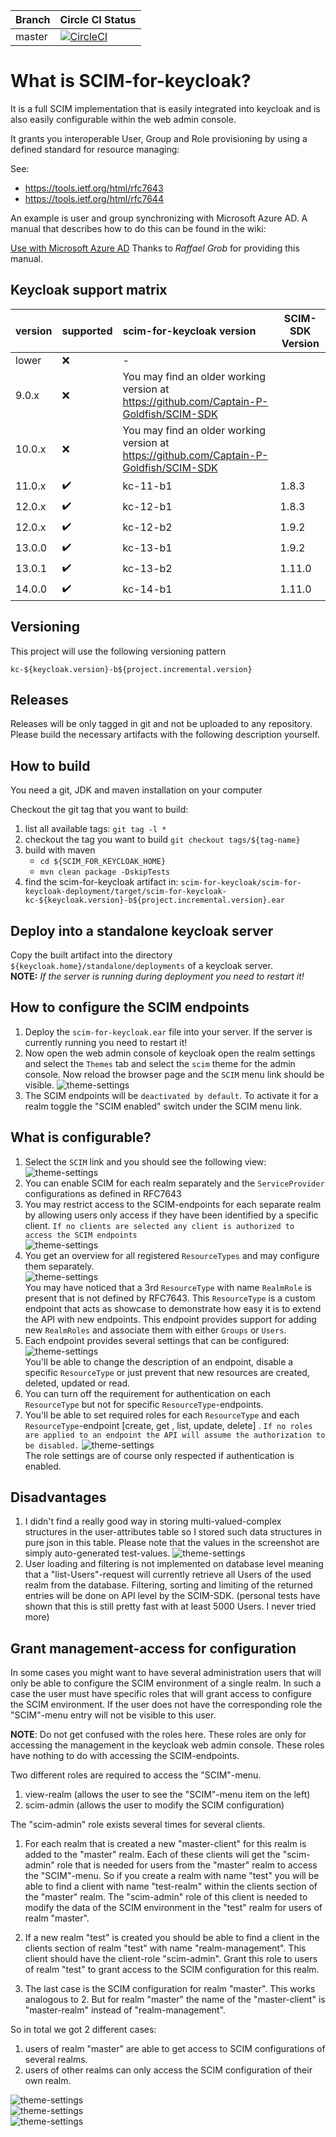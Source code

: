 |  Branch | Circle CI Status |
| :------ | :--------------- | 
| master  | [![CircleCI](https://circleci.com/gh/Captain-P-Goldfish/scim-for-keycloak/tree/master.svg?style=shield)](https://circleci.com/gh/Captain-P-Goldfish/scim-for-keycloak/tree/master)
# What is SCIM-for-keycloak?

It is a full SCIM implementation that is easily integrated into keycloak and is also easily configurable within the web
admin console.

It grants you interoperable User, Group and Role provisioning by using a defined standard for resource managing:

See:

* https://tools.ietf.org/html/rfc7643
* https://tools.ietf.org/html/rfc7644

An example is user and group synchronizing with Microsoft Azure AD. A manual that describes how to do this can be found
in the wiki:

[Use with Microsoft Azure AD](https://github.com/Captain-P-Goldfish/scim-for-keycloak/wiki/Use-with-Microsoft-Azure-AD)
Thanks to *Raffael Grob* for providing this manual.


## Keycloak support matrix

|  version | supported          | scim-for-keycloak version  | SCIM-SDK Version |
| :------- | :----------------- | :------------------------- | ---------------- |
| lower    | :x:                | -                          |                  |
| 9.0.x    | :x:                | You may find an older working version at https://github.com/Captain-P-Goldfish/SCIM-SDK |   | 
| 10.0.x   | :x:                | You may find an older working version at https://github.com/Captain-P-Goldfish/SCIM-SDK |   |  
| 11.0.x   | :heavy_check_mark: | kc-11-b1                   | 1.8.3            |
| 12.0.x   | :heavy_check_mark: | kc-12-b1                   | 1.8.3            |
| 12.0.x   | :heavy_check_mark: | kc-12-b2                   | 1.9.2            |
| 13.0.0   | :heavy_check_mark: | kc-13-b1                   | 1.9.2            |
| 13.0.1   | :heavy_check_mark: | kc-13-b2                   | 1.11.0           |
| 14.0.0   | :heavy_check_mark: | kc-14-b1                   | 1.11.0           |

## Versioning

This project will use the following versioning pattern

```kc-${keycloak.version}-b${project.incremental.version}```

## Releases

Releases will be only tagged in git and not be uploaded to any repository. Please build the necessary artifacts with the
following description yourself.

## How to build

You need a git, JDK and maven installation on your computer

Checkout the git tag that you want to build:

1. list all available tags:  `git tag -l *`
2. checkout the tag you want to build `git checkout tags/${tag-name}`
3. build with maven
   * `cd ${SCIM_FOR_KEYCLOAK_HOME}`
   * `mvn clean package -DskipTests`
4. find the scim-for-keycloak artifact in:
   `scim-for-keycloak/scim-for-keycloak-deployment/target/scim-for-keycloak-kc-${keycloak.version}-b${project.incremental.version}.ear`

## Deploy into a standalone keycloak server

Copy the built artifact into the directory `${keycloak.home}/standalone/deployments` of a keycloak server.  
**NOTE:** *If the server is running during deployment you need to restart it!*

## How to configure the SCIM endpoints

1. Deploy the `scim-for-keycloak.ear` file into your server. If the server is currently running you need to restart it!
2. Now open the web admin console of keycloak open the realm settings and select the `Themes` tab and select the `scim`
   theme for the admin console. Now reload the browser page and the `SCIM` menu link should be visible.
   ![theme-settings](images/theme-setting.png)
3. The SCIM endpoints will be `deactivated by default`. To activate it for a realm toggle the "SCIM enabled" switch
   under the SCIM menu link.

## What is configurable?

1. Select the `SCIM` link and you should see the following view:   
   ![theme-settings](images/service-provider-config.png)
2. You can enable SCIM for each realm separately and the `ServiceProvider` configurations as defined in RFC7643
3. You may restrict access to the SCIM-endpoints for each separate realm by allowing users only access if they have been
   identified by a specific client.
   `If no clients are selected any client is authorized to access the SCIM endpoints`  
   ![theme-settings](images/service-provider-auth-config.png)
4. You get an overview for all registered `ResourceTypes` and may configure them separately.  
   ![theme-settings](images/resource-type-overview.png)  
   You may have noticed that a 3rd `ResourceType` with name `RealmRole` is present that is not defined by RFC7643. This
   `ResourceType` is a custom endpoint that acts as showcase to demonstrate how easy it is to extend the API with new
   endpoints. This endpoint provides support for adding new `RealmRoles` and associate them with either `Groups` or
   `Users`.
5. Each endpoint provides several settings that can be configured:  
   ![theme-settings](images/resource-type-config.png)  
   You'll be able to change the description of an endpoint, disable a specific `ResourceType` or just prevent that new
   resources are created, deleted, updated or read.
6. You can turn off the requirement for authentication on each `ResourceType` but not for specific
   `ResourceType`-endpoints.
7. You'll be able to set required roles for each `ResourceType` and each `ResourceType`-endpoint
   [create, get , list, update, delete]
   . `If no roles are applied to an endpoint the API will assume the authorization to be disabled.`
   ![theme-settings](images/resource-type-auth-config.png)  
   The role settings are of course only respected if authentication is enabled.

## Disadvantages

1. I didn't find a really good way in storing multi-valued-complex structures in the user-attributes table so I stored
   such data structures in pure json in this table. Please note that the values in the screenshot are simply
   auto-generated test-values.
   ![theme-settings](images/user-storage.png)
2. User loading and filtering is not implemented on database level meaning that a "list-Users"-request will currently
   retrieve all Users of the used realm from the database. Filtering, sorting and limiting of the returned entries will
   be done on API level by the SCIM-SDK. (personal tests have shown that this is still pretty fast with at least 5000
   Users. I never tried more)

## Grant management-access for configuration

In some cases you might want to have several administration users that will only be able to configure the SCIM
environment of a single realm. In such a case the user must have specific roles that will grant access to configure the
SCIM environment. If the user does not have the corresponding role the "SCIM"-menu entry will not be visible to this
user.

**NOTE**: Do not get confused with the roles here. These roles are only for accessing the management in the keycloak web
admin console. These roles have nothing to do with accessing the SCIM-endpoints.

Two different roles are required to access the "SCIM"-menu.

1. view-realm (allows the user to see the "SCIM"-menu item on the left)
2. scim-admin (allows the user to modify the SCIM configuration)

The "scim-admin" role exists several times for several clients.

1. For each realm that is created a new "master-client" for this realm is added to the "master" realm. Each of these
   clients will get the "scim-admin" role that is needed for users from the "master" realm to access the "SCIM"-menu. So
   if you create a realm with name "test" you will be able to find a client with name "test-realm" within the clients
   section of the "master" realm. The "scim-admin" role of this client is needed to modify the data of the SCIM
   environment in the "test" realm for users of realm "master".

2. If a new realm "test" is created you should be able to find a client in the clients section of realm "test" with name
   "realm-management". This client should have the client-role "scim-admin". Grant this role to users of realm
   "test" to grant access to the SCIM configuration for this realm.

3. The last case is the SCIM configuration for realm "master". This works analogous to 2. But for realm "master" the
   name of the "master-client" is "master-realm" instead of "realm-management".

So in total we got 2 different cases:

1. users of realm "master" are able to get access to SCIM configurations of several realms.
2. users of other realms can only access the SCIM configuration of their own realm.

![theme-settings](images/scim-access-from-master-realm-to-master.png)  
![theme-settings](images/scim-access-for-realm-test.png)  
![theme-settings](images/scim-access-from-test-realm-to-test.png)  
